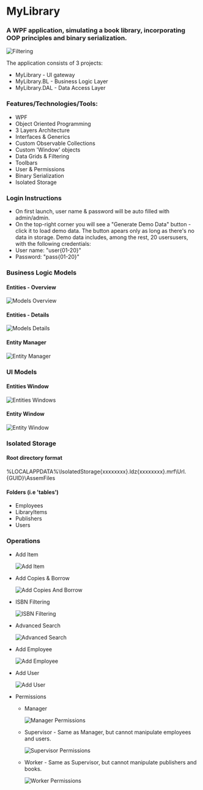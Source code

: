 # MyLibrary
### A WPF application, simulating a book library, incorporating OOP principles and binary serialization.
![Filtering](https://github.com/PrisonerM13/MyLibrary/blob/master/gif/Filtering.gif "Filtering")

The application consists of 3 projects:
+ MyLibrary - UI gateway
+ MyLibrary.BL - Business Logic Layer
+ MyLibrary.DAL - Data Access Layer

### Features/Technologies/Tools:
+ WPF
+ Object Oriented Programming
+ 3 Layers Architecture
+ Interfaces & Generics
+ Custom Observable Collections
+ Custom 'Window' objects
+ Data Grids & Filtering
+ Toolbars
+ User & Permissions
+ Binary Serialization
+ Isolated Storage

### Login Instructions
+ On first launch, user name & password will be auto filled with admin/admin.
+ On the top-right corner you will see a "Generate Demo Data" button - click it to load demo data. The button apears only as long as there's no data in storage. Demo data includes, among the rest, 20 usersusers, with the following credentials:
+ User name: "user{01-20}"
+ Password: "pass{01-20}"

### Business Logic Models
#### Entities - Overview
![Models Overview](https://github.com/PrisonerM13/MyLibrary/blob/master/images/ModelsOverview.png "Models Overview")

#### Entities - Details
![Models Details](https://github.com/PrisonerM13/MyLibrary/blob/master/images/ModelsDetails.png "Models Details")

#### Entity Manager
![Entity Manager](https://github.com/PrisonerM13/MyLibrary/blob/master/images/EntityManager.png "Entity Manager")

### UI Models
#### Entities Window
![Entities Windows](https://github.com/PrisonerM13/MyLibrary/blob/master/images/EntitiesWindow.png "Entities Window")

#### Entity Window
![Entity Window](https://github.com/PrisonerM13/MyLibrary/blob/master/images/EntityWindow.png "Entity Window")

### Isolated Storage
#### Root directory format
%LOCALAPPDATA%\IsolatedStorage\{xxxxxxxx}.ldz\{xxxxxxxx}.mrf\Url.{GUID}\AssemFiles
		
#### Folders (i.e 'tables')
+ Employees
+ LibraryItems
+ Publishers
+ Users

### Operations

+ Add Item
		
	![Add Item](https://github.com/PrisonerM13/MyLibrary/blob/master/gif/AddItem.gif "Add Item")

+ Add Copies & Borrow
		
	![Add Copies And Borrow](https://github.com/PrisonerM13/MyLibrary/blob/master/gif/AddCopiesAndBorrow.gif "Add Copies And Borrow")

+ ISBN Filtering
		
	![ISBN Filtering](https://github.com/PrisonerM13/MyLibrary/blob/master/gif/ISBNFiltering.gif "ISBN Filtering")

+ Advanced Search
		
	![Advanced Search](https://github.com/PrisonerM13/MyLibrary/blob/master/gif/AdvancedSearch.gif "Advanced Search")

+ Add Employee
		
	![Add Employee](https://github.com/PrisonerM13/MyLibrary/blob/master/gif/AddEmployee.gif "Add Employee")

+ Add User
		
	![Add User](https://github.com/PrisonerM13/MyLibrary/blob/master/gif/AddUser.gif "Add User")

+ Permissions
	+ Manager
		
		![Manager Permissions](https://github.com/PrisonerM13/MyLibrary/blob/master/gif/ManagerPermissions.gif "Manager Permissions")
	+ Supervisor - Same as Manager, but cannot manipulate employees and users.
		
		![Supervisor Permissions](https://github.com/PrisonerM13/MyLibrary/blob/master/gif/SupervisorPermissions.gif "Supervisor Permissions")
	+ Worker - Same as Supervisor, but cannot manipulate publishers and books.
		
		![Worker Permissions](https://github.com/PrisonerM13/MyLibrary/blob/master/gif/WorkerPermissions.gif "Worker Permissions")
